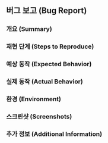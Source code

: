 ## 버그 보고 (Bug Report)

### 개요 (Summary)
<!-- 버그에 대한 간략한 설명을 적어주세요. -->

### 재현 단계 (Steps to Reproduce)
<!-- 버그를 재현하기 위한 단계를 순서대로 적어주세요. -->
<!-- 예: -->
<!-- 1. 어떤 페이지로 이동합니다. -->
<!-- 2. 어떤 버튼을 클릭합니다. -->
<!-- 3. 에러가 발생합니다. -->

### 예상 동작 (Expected Behavior)
<!-- 버그가 발생하지 않았을 때의 정상적인 동작을 적어주세요. -->

### 실제 동작 (Actual Behavior)
<!-- 버그가 발생했을 때 실제로 발생한 동작을 적어주세요. -->

### 환경 (Environment)
<!-- 버그가 발생한 환경에 대한 정보를 적어주세요. -->
<!-- 예: 운영체제, 브라우저, 앱 버전 등 -->

### 스크린샷 (Screenshots)
<!-- 버그와 관련된 스크린샷을 첨부하거나 링크를 추가해주세요. -->
<!-- 필요 없다면 이 섹션을 제거하거나 "스크린샷 없음"으로 기록해주세요. -->

### 추가 정보 (Additional Information)
<!-- 버그에 대해 추가적으로 설명하거나 기록해야 할 정보가 있다면 여기에 적어주세요. -->
